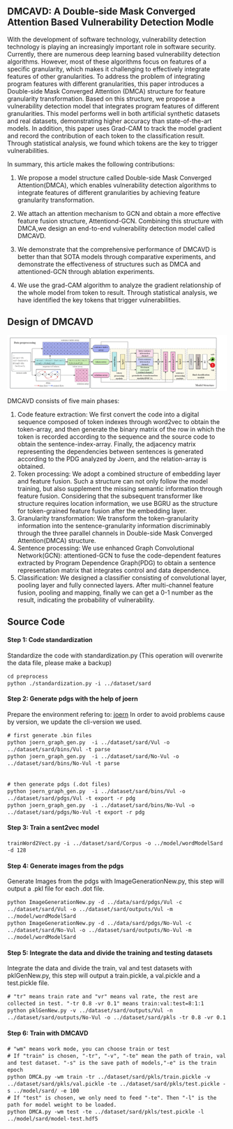 ## DMCAVD: A Double-side Mask Converged Attention Based Vulnerability Detection Modle

With the development of software technology, vulnerability detection technology 
is playing an increasingly important role in software security. Currently, there 
are numerous deep learning based vulnerability detection algorithms. However, 
most of these algorithms focus on features of a specific granularity, which makes 
it challenging to effectively integrate features of other granularities. To address 
the problem of integrating program features with different granularities, this paper 
introduces a Double-side Mask Converged Attention (DMCA) structure for feature 
granularity transformation. Based on this structure, we propose a vulnerability 
detection model that integrates program features of different granularities. This 
model performs well in both artificial synthetic datasets and real datasets, 
demonstrating higher accuracy than state-of-the-art models. In addition, this paper 
uses Grad-CAM to track the model gradient and record the contribution of each token 
to the classification result. Through statistical analysis, we found which tokens 
are the key to trigger vulnerabilities.

In summary, this article makes the following contributions:

1.  We propose a model structure called Double-side Mask Converged Attention(DMCA), 
which enables vulnerability detection algorithms to integrate features of different 
granularities by achieving feature granularity transformation.

2.  We attach an attention mechanism to GCN and obtain a more effective feature fusion 
structure, Attentiond-GCN. Combining this structure with DMCA,we design an end-to-end 
vulnerability detection model called DMCAVD.

3. We demonstrate that the comprehensive performance of DMCAVD is better than that SOTA 
models through comparative experiments, and demonstrate the effectiveness of structures 
such as DMCA and attentioned-GCN through ablation experiments.

4.  We use the grad-CAM algorithm to analyze the gradient relationship of the whole 
model from token to result.  Through statistical analysis, we have identified the key 
tokens that trigger vulnerabilities.

## Design of DMCAVD
 <img src="allmoduleprocess.jpg"  alt="image" align=center />

DMCAVD consists of five main phases:
1. Code feature extraction: We first convert the code into a digital sequence composed 
of token indexes through word2vec to obtain the token-array, and then generate the 
binary matrix of the row in which the token is recorded according to the sequence and 
the source code to obtain the sentence-index-array. Finally, the adjacency matrix 
representing the dependencies between sentences is generated according to the PDG 
analyzed by Joern, and the relation-array is obtained.
2. Token processing: We adopt a combined structure of embedding layer and feature fusion. 
Such a structure can not only follow the model training, but also supplement the missing 
semantic information through feature fusion. Considering that the subsequent transformer like 
structure requires location information, we use BGRU as the structure for token-grained feature 
fusion after the embedding layer.
3. Granularity transformation: We transform the token-granularity information into the 
sentence-granularity information discriminably through the three parallel channels in 
Double-side Mask Converged Attention(DMCA) structure.
4. Sentence processing: We use enhanced Graph Convolutional Network(GCN): attentioned-GCN 
to fuse the code-dependent features extracted by Program Dependence Graph(PDG) to obtain a 
sentence representation matrix that integrates control and data dependence.
5. Classification: We designed a classifier consisting of convolutional layer, pooling layer 
and fully connected layers. After multi-channel feature fusion, pooling and mapping, finally 
we can get a 0-1 number as the result, indicating the probability of vulnerability.

## Source Code

#### Step 1: Code standardization
Standardize the code with standardization.py (This operation will overwrite the data file, please make a backup)
```
cd preprocess
python ./standardization.py -i ../dataset/sard
```

#### Step 2: Generate pdgs with the help of joern
Prepare the environment refering to: [joern](https://github.com/joernio/joern)
In order to avoid problems cause by version, we update the cli-version we used.
```
# first generate .bin files
python joern_graph_gen.py  -i ../dataset/sard/Vul -o ../dataset/sard/bins/Vul -t parse
python joern_graph_gen.py  -i ../dataset/sard/No-Vul -o ../dataset/sard/bins/No-Vul -t parse


# then generate pdgs (.dot files)
python joern_graph_gen.py  -i ../dataset/sard/bins/Vul -o ../dataset/sard/pdgs/Vul -t export -r pdg
python joern_graph_gen.py  -i ../dataset/sard/bins/No-Vul -o ../dataset/sard/pdgs/No-Vul -t export -r pdg
```

#### Step 3: Train a sent2vec model
```
trainWord2Vect.py -i ../dataset/sard/Corpus -o ../model/wordModelSard -d 128
```

#### Step 4: Generate images from the pdgs
Generate Images from the pdgs with ImageGenerationNew.py, this step will output a .pkl file for each .dot file.
```
python ImageGenerationNew.py -d ../data/sard/pdgs/Vul -c ../dataset/sard/Vul -o ../dataset/sard/outputs/Vul -m ../model/wordModelSard
python ImageGenerationNew.py -d ../data/sard/pdgs/No-Vul -c ../dataset/sard/No-Vul -o ../dataset/sard/outputs/No-Vul -m ../model/wordModelSard
```

#### Step 5: Integrate the data and divide the training and testing datasets
Integrate the data and divide the train, val and test datasets with pklGenNew.py, this step will output a train.pickle, a val.pickle and a test.pickle file.
```
# "tr" means train rate and "vr" means val rate, the rest are collected in test. "-tr 0.8 -vr 0.1" means train:val:test=8:1:1
python pklGenNew.py -v ../dataset/sard/outputs/Vul -n ../dataset/sard/outputs/No-Vul -o ../dataset/sard/pkls -tr 0.8 -vr 0.1
```

#### Step 6: Train with DMCAVD
```
# "wm" means work mode, you can choose train or test
# If "train" is chosen, "-tr", "-v", "-te" mean the path of train, val and test dataset. "-s" is the save path of models,"-e" is the train epoch
python DMCA.py -wm train -tr ../dataset/sard/pkls/train.pickle -v ../dataset/sard/pkls/val.pickle -te ../dataset/sard/pkls/test.pickle -s ../model/sard/ -e 100
# If "test" is chosen, we only need to feed "-te". Then "-l" is the path for model weight to be loaded.
python DMCA.py -wm test -te ../dataset/sard/pkls/test.pickle -l ../model/sard/model-test.hdf5
```
